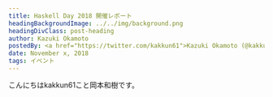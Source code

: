```yaml
---
title: Haskell Day 2018 開催レポート
headingBackgroundImage: ../../img/background.png
headingDivClass: post-heading
author: Kazuki Okamoto
postedBy: <a href="https://twitter.com/kakkun61">Kazuki Okamoto (@kakkun61)</a>
date: November x, 2018
tags: イベント
---
```


こんにちはkakkun61こと岡本和樹です。
